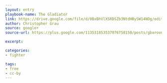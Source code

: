 ```yaml
---
layout: entry
playbook-name: The Gladiator
link: https://drive.google.com/file/d/0BxBhVlXSRDSZb3NtdHBySW14NDg/edit
author: Christopher Grau
source: google+
source-url: https://plus.google.com/113531853537076758150/posts/gbarovnS27E

excerpt:

categories:
- fighter

tags:
- free
- cc-by
---
```

